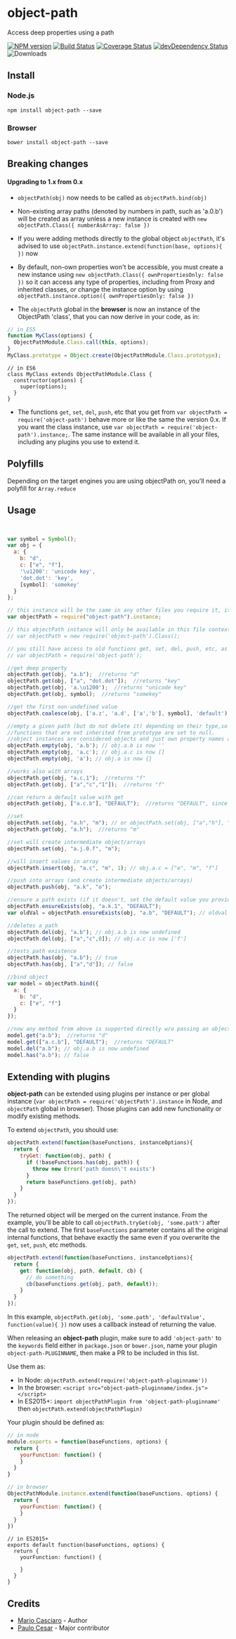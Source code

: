 object-path
===========

Access deep properties using a path

[![NPM version](https://badge.fury.io/js/object-path.png)](http://badge.fury.io/js/object-path) [![Build Status](https://travis-ci.org/mariocasciaro/object-path.png)](https://travis-ci.org/mariocasciaro/object-path) [![Coverage Status](https://coveralls.io/repos/mariocasciaro/object-path/badge.png)](https://coveralls.io/r/mariocasciaro/object-path) [![devDependency Status](https://david-dm.org/mariocasciaro/object-path/dev-status.svg)](https://david-dm.org/mariocasciaro/object-path#info=devDependencies) ![Downloads](http://img.shields.io/npm/dm/object-path.svg)

## Install

### Node.js

```
npm install object-path --save
```

### Browser

```
bower install object-path --save
```

## Breaking changes

#### Upgrading to 1.x from 0.x

* `objectPath(obj)` now needs to be called as `objectPath.bind(obj)`

* Non-existing array paths (denoted by numbers in path, such as 'a.0.b') will be created
as array unless a new instance is created with `new objectPath.Class({ numberAsArray: false })`

* If you were adding methods directly to the global object `objectPath`, it's advised to
use `objectPath.instance.extend(function(base, options){ })` now

* By default, non-own properties won't be accessible, you must create a new instance
 using `new objectPath.Class({ ownPropertiesOnly: false })` so it can access any type of properties,
 including from Proxy and inherited classes, or change the instance option by using `objectPath.instance.option({ ownPropertiesOnly: false })`

* The `objectPath` global in the **browser** is now an instance of the ObjectPath 'class', that
you can now derive in your code, as in:

```js
// in ES5
function MyClass(options) {
  ObjectPathModule.Class.call(this, options);
}
MyClass.prototype = Object.create(ObjectPathModule.Class.prototype);
```

```es6
// in ES6
class MyClass extends ObjectPathModule.Class {
  constructor(options) {
    super(options);
  }
}
```

* The functions `get`, `set`, `del`, `push`, etc that you get from `var objectPath = require('object-path')`
behave more or like the same the version 0.x. If you want the class instance, use `var objectPath = require('object-path').instance;`.
The same instance will be available in all your files, including any plugins you use to extend it.

## Polyfills

Depending on the target engines you are using objectPath on, you'll need a
polyfill for `Array.reduce`

## Usage

```javascript


var symbol = Symbol();
var obj = {
  a: {
    b: "d",
    c: ["e", "f"],
    '\u1200': 'unicode key',
    'dot.dot': 'key',
    [symbol]: 'somekey'
  }
};

// this instance will be the same in any other files you require it, it's the preferable way of using objectPath
var objectPath = require("object-path").instance;

// this objectPath instance will only be available in this file context
// var objectPath = new require('object-path').Class();

// you still have access to old functions get, set, del, push, etc, as their are standalone functions
// var objectPath = require('object-path');

//get deep property
objectPath.get(obj, "a.b");  //returns "d"
objectPath.get(obj, ["a", "dot.dot"]);  //returns "key"
objectPath.get(obj, 'a.\u1200');  //returns "unicode key"
objectPath.get(obj, symbol);  //returns "somekey"

//get the first non-undefined value
objectPath.coalesce(obj, ['a.z', 'a.d', ['a','b'], symbol], 'default');

//empty a given path (but do not delete it) depending on their type,so it retains reference to objects and arrays.
//functions that are not inherited from prototype are set to null.
//object instances are considered objects and just own property names are deleted
objectPath.empty(obj, 'a.b'); // obj.a.b is now ''
objectPath.empty(obj, 'a.c'); // obj.a.c is now []
objectPath.empty(obj, 'a'); // obj.a is now {}

//works also with arrays
objectPath.get(obj, "a.c.1");  //returns "f"
objectPath.get(obj, ["a","c","1"]);  //returns "f"

//can return a default value with get
objectPath.get(obj, ["a.c.b"], "DEFAULT");  //returns "DEFAULT", since a.c.b path doesn't exists, if omitted, returns undefined

//set
objectPath.set(obj, "a.h", "m"); // or objectPath.set(obj, ["a","h"], "m");
objectPath.get(obj, "a.h");  //returns "m"

//set will create intermediate object/arrays
objectPath.set(obj, "a.j.0.f", "m");

//will insert values in array
objectPath.insert(obj, "a.c", "m", 1); // obj.a.c = ["e", "m", "f"]

//push into arrays (and create intermediate objects/arrays)
objectPath.push(obj, "a.k", "o");

//ensure a path exists (if it doesn't, set the default value you provide)
objectPath.ensureExists(obj, "a.k.1", "DEFAULT");
var oldVal = objectPath.ensureExists(obj, "a.b", "DEFAULT"); // oldval === "d"

//deletes a path
objectPath.del(obj, "a.b"); // obj.a.b is now undefined
objectPath.del(obj, ["a","c",0]); // obj.a.c is now ['f']

//tests path existence
objectPath.has(obj, "a.b"); // true
objectPath.has(obj, ["a","d"]); // false

//bind object
var model = objectPath.bind({
  a: {
    b: "d",
    c: ["e", "f"]
  }
});

//now any method from above is supported directly w/o passing an object
model.get("a.b");  //returns "d"
model.get(["a.c.b"], "DEFAULT");  //returns "DEFAULT"
model.del("a.b"); // obj.a.b is now undefined
model.has("a.b"); // false

```

## Extending with plugins

**object-path** can be extended using plugins per instance or per global instance (`var objectPath = require('objectPath').instance`
in Node, and `objectPath` global in browser).
Those plugins can add new functionality or modify existing methods.

To extend `objectPath`, you should use:

```js
objectPath.extend(function(baseFunctions, instanceOptions){
  return {
    tryGet: function(obj, path) {
      if (!baseFunctions.has(obj, path)) {
        throw new Error('path doesn\'t exists')
      }
      return baseFunctions.get(obj, path)
    }
  }
});
```

The returned object will be merged on the current instance. From the example, you'll be able to call
`objectPath.tryGet(obj, 'some.path')` after the call to extend. The first `baseFunctions` parameter
contains all the original internal functions, that behave exactly the same even
if you overwrite the `get`, `set`, `push`, etc methods.

```js
objectPath.extend(function(baseFunctions, instanceOptions){
  return {
    get: function(obj, path, default, cb) {
      // do something
      cb(baseFunctions.get(obj, path, default));
    }
  }
});
```

In this example, `objectPath.get(obj, 'some.path', 'defaultValue', function(value){ })` now uses a
callback instead of returning the value.

When releasing an **object-path** plugin, make sure to add `'object-path'` to
the `keywords` field either in `package.json` or `bower.json`, name your plugin `object-path-PLUGINNAME`, then
make a PR to be included in this list.

<!--
* [object-path-as-promised]()

Adds `objectPath.then`, a getter that returns a promise, and can deal with plain values and promises (thenables)

* [object-path-concat]()

Adds `objectPath.concat`, concat if the path is an array

* [object-path-tryget]()

Adds `objectPath.tryget`, throws if the path doesn't exist

* [object-path-wildcard-set]()

Adds `objectPath.wildcardSet`, can set paths like `some.*.path`

* [object-path-immutable]()

Overrides all `objectPath` functions, make it so object-path don't modify the passed objects, but always create a new object or array
-->

Use them as:

* In Node: `objectPath.extend(require('object-path-pluginname'))`
* In the browser: `<script src="object-path-pluginname/index.js"></script>`
* In ES2015+: `import objectPathPlugin from 'object-path-pluginname'` then `objectPath.extend(objectPathPlugin)`

Your plugin should be defined as:

```js
// in node
module.exports = function(baseFunctions, options) {
  return {
    yourFunction: function() {
    }
  }
}
```

```js
// in browser
ObjectPathModule.instance.extend(function(baseFunctions, options) {
  return {
    yourFunction: function() {
    }
  }
})
```

```es6
// in ES2015+
exports default function(baseFunctions, options) {
  return {
    yourFunction: function() {

    }
  }
}
```

## Credits

* [Mario Casciaro](https://github.com/mariocasciaro) - Author
* [Paulo Cesar](https://github.com/pocesar) - Major contributor
